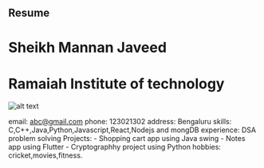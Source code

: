 ## Resume
# Sheikh Mannan Javeed
# Ramaiah Institute of technology
![alt text](https://lh5.googleusercontent.com/xWgdOfLVx0NSttwehBZAwzw28R83ZtmN73nMkHPfH-mbS3Apk1tidirwR_exMxs5RRXf_-UPmHubhjk_uOqt3U-MIJhWazsHr-O17hYgWXmj6J7VCsH1NTHES6KJBjvjUzMVlvpa)

email: abc@gmail.com
phone: 123021302
address: Bengaluru
skills: C,C++,Java,Python,Javascript,React,Nodejs and mongDB
experience: DSA problem solving
Projects: - Shopping cart app using Java swing 
          - Notes app using Flutter
          - Cryptographhy project using Python
hobbies: cricket,movies,fitness.
